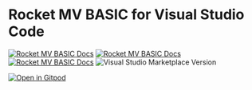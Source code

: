 # Rocket MV BASIC for Visual Studio Code

[![Rocket MV BASIC Docs](https://img.shields.io/badge/Rocket%20MV%20BASIC-Marketplace-brightgreen?style=flat-square)](https://marketplace.visualstudio.com/items?itemName=RocketSoftware.rocket-mvbasic)
[![Rocket MV BASIC Docs](https://img.shields.io/badge/Rocket%20MV%20BASIC-Docs-brightgreen?style=flat-square)](https://rocketsoftware.github.io/rocket-mvbasic/)
[![Rocket MV BASIC Docs](https://img.shields.io/badge/Rocket%20MV%20BASIC-Forum-brightgreen?style=flat-square)](https://community.rocketsoftware.com/forums/multivalue?CommunityKey=521bce2e-71d5-4d32-b560-dfa95e950eb5)
![Visual Studio Marketplace Version](https://img.shields.io/visual-studio-marketplace/v/rocketsoftware.rocket-mvbasic?style=flat-square)


[![Open in Gitpod](https://gitpod.io/button/open-in-gitpod.svg)](https://gitpod.io/new/#https://github.com/RocketSoftware/rocket-mvbasic)
